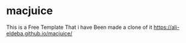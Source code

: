 # macjuice
This is a Free Template That i have Been made a clone of it
<https://ali-eldeba.github.io/macjuice/>